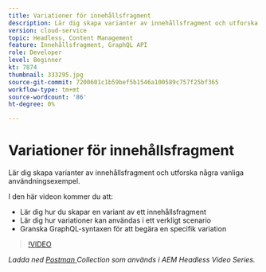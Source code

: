 ```yaml
---
title: Variationer för innehållsfragment
description: Lär dig skapa varianter av innehållsfragment och utforska några vanliga användningsexempel.
version: cloud-service
topic: Headless, Content Management
feature: Innehållsfragment, GraphQL API
role: Developer
level: Beginner
kt: 7874
thumbnail: 333295.jpg
source-git-commit: 7200601c1b59bef5b1546a100589c757f25bf365
workflow-type: tm+mt
source-wordcount: '86'
ht-degree: 0%

---
```



# Variationer för innehållsfragment

Lär dig skapa varianter av innehållsfragment och utforska några vanliga användningsexempel.

I den här videon kommer du att:

+ Lär dig hur du skapar en variant av ett innehållsfragment
+ Lär dig hur variationer kan användas i ett verkligt scenario
+ Granska GraphQL-syntaxen för att begära en specifik variation

>[!VIDEO](https://video.tv.adobe.com/v/333295/?quality=12&learn=on)

_Ladda ned  [Postman ](./assets/aem-headless-video-series.postman_collection.json) Collection som används i AEM Headless Video Series._
